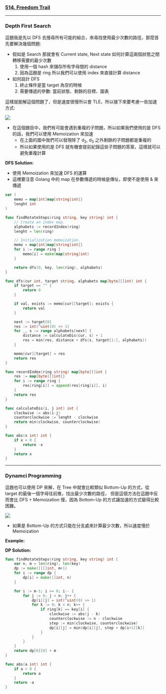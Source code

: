 ### [514. Freedom Trail]

---

### Depth First Search

這題我是先以 DFS 去搜尋所有可能的組合，來尋找使用最少次數的路徑，那麼首先要解決幾個問題:

-   假如是 Search 那就會有 Current state, Next state 如何計算這兩個狀態之間轉移需要的最少次數
    1.  使用一個 hash 來儲存所有字母間的 distance
    2.  因為這題是 ring 所以我們可以使用 index 來直接計算 distance
-   如何設計 DFS
    1.  終止條件是當 target 為空的時候
    2.  需要傳遞的參數: 當前狀態、剩餘的目標、圖表

這樣就能解這個問題了，但是速度很慢所以會 TLE，所以接下來要考慮一些加速方式:

![](https://leetcode.com/problems/freedom-trail/Figures/514/repeated_subproblems.png)

-   在這個題目中，我們有可能會遇到重複的子問題，所以如果我們使用的是 DFS 的話，我們可以使用 Memoization 來加速
    -   在上面的圖中我們可以發現除了 d<sub>2</sub>, d<sub>3</sub> 之外剩餘的子問題都是重複的
    -   所以如果使用的是 DFS 就有機會提前紀錄這些子問題的答案，這樣就可以避免重複計算

**DFS Solution:**
-   使用 Memoization 來加速 DFS 的運算
-   這裡要注意 Golang 中的 map 在參數傳遞的時候是傳址，即使不是使用 & 來傳遞
```go
var (
    memo = map[int]map[string]int{}
    lenght int
)

func findRotateSteps(ring string, key string) int {
    // Create an index map.
    alphabets := recordIndex(ring)
    lenght = len(ring)

    // Initialization memoization.
    memo = map[int]map[string]int{}
    for i := range ring {
        memo[i] = make(map[string]int)
    }

    return dfs(0, key, len(ring), alphabets)
}

func dfs(cur int, target string, alphabets map[byte][]int) int {
    if target == "" {
        return 0
    }

    if val, exists := memo[cur][target]; exists {
        return val
    }

    next := target[0]
    res := int(^uint(0) >> 1)
    for _, s := range alphabets[next] {
        distance := calculateDis(cur, s) + 1
        res = min(res, distance + dfs(s, target[1:], alphabets))
    }

    memo[cur][target] = res
    return res
}

func recordIndex(ring string) map[byte][]int {
    res := map[byte][]int{}
    for i := range ring {
        res[ring[i]] = append(res[ring[i]], i)
    }
    return res
}

func calculateDis(i, j int) int {
    clockwise := abs(i-j)
    counterclockwise := lenght - clockwise
    return min(clockwise, counterclockwise)
}

func abs(x int) int {
    if x < 0 {
        return -x
    }
    return x
}
```

---

### Dynamci Programming

這題也可以使用 DP 來解，在 Tree 中就會比較類似 Bottom-Up 的方式，從 target 的最後一個字母往前推，找出最少次數的路徑，
但是這個方法在這題中反而會比 DFS + Memoization 慢，因為 Bottom-Up 的方式讓加速的方式變得比較困難。

![](https://leetcode.com/problems/freedom-trail/Figures/514/repeated_subproblems.png)

-   如果是 Bottom-Up 的方式只能在分支處來計算最少次數，所以速度慢於 Memoization 

**Example:**

**DP Solution:**
```go
func findRotateSteps(ring string, key string) int {
    var n, m = len(ring), len(key)
    dp := make([][]int, m+1)
    for i := range dp {
        dp[i] = make([]int, n)
    }

    for i := m-1; i >= 0; i-- {
        for j := 0; j < n; j++ {
            dp[i][j] = int(^uint(0) >> 1)
            for k := 0; k < n; k++ {
                if ring[k] == key[i] {
                    clockwise := abs(j - k)
                    counterclockwise := n - clockwise
                    step := min(clockwise, counterclockwise)
                    dp[i][j] = min(dp[i][j], step + dp[i+1][k])
                }
            }
        }
    }
    return dp[0][0] + m
}

func abs(a int) int {
    if a > 0 {
        return a
    } 
    return -a
}
```

[514. Freedom Trail]: https://leetcode.com/problems/freedom-trail